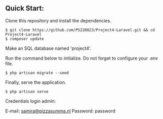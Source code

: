 ## Quick Start:

Clone this repository and install the dependencies.

    $ git clone https://github.com/PS220823/Project4-Laravel.git && cd Project4-Laravel
    $ composer update

Make an SQL database named 'project4'.

Run the command below to initialize. Do not forget to configure your .env file. 

    $ php artisan migrate --seed

Finally, serve the application.

    $ php artisan serve

Credentials login admin:

E-mail: samira@pizzasumma.nl
Password: password
